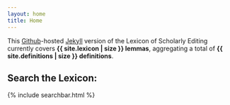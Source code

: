 ```yaml
---
layout: home
title: Home
---
```


This [Github](https://github.com)-hosted [Jekyll](https://jekyllrb.com) version of the Lexicon of Scholarly Editing currently covers **{{ site.lexicon | size }} lemmas**, aggregating a total of **{{ site.definitions | size }} definitions**.

## Search the Lexicon:

{% include searchbar.html %}
